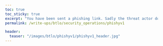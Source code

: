 ```yaml
---
toc: true
toc_sticky: true
excerpt: "You have been sent a phishing link. Sadly the threat actor doesn't know who they were dealing with. From only one phishing link find out all you can about the person responsible and bring them to justice."
permalink: /write-ups/btlo/security_operations/phishyv1

header:
  teaser: "/images/btlo/phishyv1/phishyv1_header.jpg"
---
```


